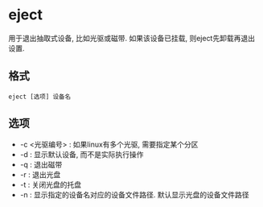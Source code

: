 # eject
用于退出抽取式设备, 比如光驱或磁带. 如果该设备已挂载, 则eject先卸载再退出设置.

## 格式
```
eject [选项] 设备名
```

## 选项
- -c <光驱编号> : 如果linux有多个光驱, 需要指定某个分区
- -d : 显示默认设备, 而不是实际执行操作
- -q : 退出磁带
- -r : 退出光盘
- -t : 关闭光盘的托盘
- -n : 显示指定的设备名对应的设备文件路径. 默认显示光盘的设备文件路径
